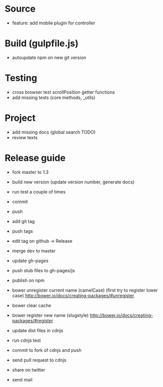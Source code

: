 # Source
 - feature: add mobile plugin for controller

# Build (gulpfile.js)
 - autoupdate npm on new git version

# Testing
 - cross browser test scrollPosition getter functions
 - add missing tests (core methods, _utils)

# Project
 - add missing docs (global search TODO)
 - review texts

# Release guide
- fork master to 1.3
- build new version (update version number, generate docs)
- run test a couple of times
- commit
- push
- add git tag
- push tags
- edit tag on github -> Release
- merge dev to master

- update gh-pages
- push stub files to gh-pages/js

- publish on npm

- bower unregister current name (camelCase) (first try to register lower case) http://bower.io/docs/creating-packages/#unregister
- bower clear cache
- bower register new name (slugstyle) http://bower.io/docs/creating-packages/#register

- update dist files in cdnjs
- run cdnjs test
- commit to fork of cdnjs and push
- send pull request to cdnjs

- share on twitter
- send mail